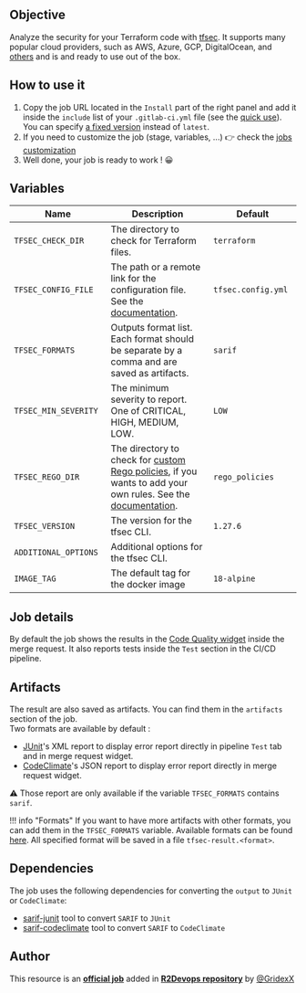 ## Objective

Analyze the security for your Terraform code with [tfsec](https://github.com/aquasecurity/tfsec). It supports many popular cloud providers, such as AWS, Azure, GCP, DigitalOcean, and [others](https://github.com/aquasecurity/tfsec#included-checks) and is and ready to use out of the box.

## How to use it

1. Copy the job URL located in the `Install` part of the right panel and add it inside the `include` list of your `.gitlab-ci.yml` file (see the [quick use](https://docs.r2devops.io/get-started/use-templates/#use-a-template)). You can specify [a fixed version](https://docs.r2devops.io/get-started/use-templates/#versioning) instead of `latest`.
1. If you need to customize the job (stage, variables, ...) 👉 check the [jobs
   customization](https://docs.r2devops.io/get-started/use-templates/#job-templates-customization)
1. Well done, your job is ready to work ! 😀

## Variables

| Name | Description | Default |
| ---- | ----------- | ------- |
| `TFSEC_CHECK_DIR` | The directory to check for Terraform files. | `terraform` |
| `TFSEC_CONFIG_FILE` <img width=100/> | The path or a remote link for the configuration file. See the [documentation](https://aquasecurity.github.io/tfsec/v1.27.6/guides/configuration/config/). <img width=175/>| `tfsec.config.yml` <img width=100/>|
| `TFSEC_FORMATS` | Outputs format list. Each format should be separate by a comma and are saved as artifacts. | `sarif` |
| `TFSEC_MIN_SEVERITY` | The minimum severity to report. One of CRITICAL, HIGH, MEDIUM, LOW. | `LOW` |
| `TFSEC_REGO_DIR` | The directory to check for [custom Rego policies](https://aquasecurity.github.io/tfsec/v1.27.6/guides/rego/rego/), if you wants to add your own rules. See the [documentation](https://www.openpolicyagent.org/docs/latest/policy-language/).  | `rego_policies` |
| `TFSEC_VERSION` | The version for the tfsec CLI. | `1.27.6` |
| `ADDITIONAL_OPTIONS` | Additional options for  the tfsec CLI. | ` ` |
| `IMAGE_TAG` | The default tag for the docker image | `18-alpine` |

## Job details

By default the job shows the results in the [Code Quality widget](https://docs.gitlab.com/ee/ci/testing/code_quality.html#code-quality-widget) inside the merge request. It also reports tests inside the `Test` section in the CI/CD pipeline.

## Artifacts

The result are also saved as artifacts. You can find them in the `artifacts` section of the job.  
Two formats are available by default :
- [JUnit](https://junit.org/junit5/)'s XML report to display error report directly in pipeline `Test` tab and in
merge request widget.
- [CodeClimate](https://codeclimate.com/quality)'s JSON report to display error report directly in merge request widget.

⚠️ Those report are only available if the variable `TFSEC_FORMATS` contains `sarif`.

!!! info "Formats"
    If you want to have more artifacts with other formats, you can add them in the `TFSEC_FORMATS` variable. Available formats can be found [here](https://aquasecurity.github.io/tfsec/v1.27.6/guides/usage/). All specified format will be saved in a file `tfsec-result.<format>`.

## Dependencies

The job uses the following dependencies for converting the `output` to `JUnit` or `CodeClimate`:
- [sarif-junit](https://www.npmjs.com/package/sarif-junit) tool to convert `SARIF` to `JUnit`
- [sarif-codeclimate](https://www.npmjs.com/package/sarif-codeclimate) tool to convert `SARIF` to `CodeClimate`


## Author
This resource is an **[official job](https://docs.r2devops.io/get-started/faq/#use-a-template)** added in [**R2Devops repository**](https://gitlab.com/r2devops/hub) by [@GridexX](https://gitlab.com/GridexX)
